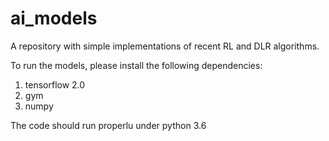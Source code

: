 # ai_models
A repository with simple implementations of recent RL and DLR algorithms.

To run the models, please install the following dependencies:

1. tensorflow 2.0
2. gym
3. numpy

The code should run properlu under python 3.6
